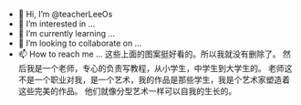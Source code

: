 - 👋 Hi, I’m @teacherLeeOs
- 👀 I’m interested in ...
- 🌱 I’m currently learning ...
- 💞️ I’m looking to collaborate on ...
- 📫 How to reach me ...
这些上面的图案挺好看的。所以我就没有删除了。
然后我是一个老师，专心的负责写教程，从小学生，中学生到大学生的。
老师这不是一个职业对我，是一个艺术，我的作品是那些学生，我是个艺术家塑造着这些完美的作品。
他们就像分型艺术一样可以自我的生长的。

<!---
teacherLeeOs/teacherLeeOs is a ✨ special ✨ repository because its `README.md` (this file) appears on your GitHub profile.
You can click the Preview link to take a look at your changes.
--->
